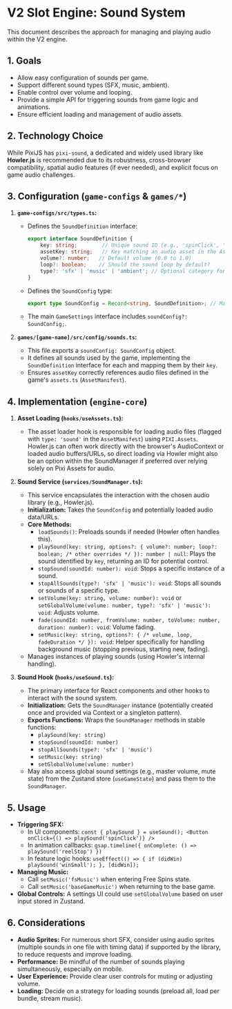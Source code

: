 # V2 Slot Engine: Sound System

This document describes the approach for managing and playing audio within the V2 engine.

## 1. Goals

*   Allow easy configuration of sounds per game.
*   Support different sound types (SFX, music, ambient).
*   Enable control over volume and looping.
*   Provide a simple API for triggering sounds from game logic and animations.
*   Ensure efficient loading and management of audio assets.

## 2. Technology Choice

While PixiJS has `pixi-sound`, a dedicated and widely used library like **Howler.js** is recommended due to its robustness, cross-browser compatibility, spatial audio features (if ever needed), and explicit focus on game audio challenges.

## 3. Configuration (`game-configs` & `games/*`)

1.  **`game-configs/src/types.ts`:**
    *   Defines the `SoundDefinition` interface:
        ```typescript
        export interface SoundDefinition {
            key: string;        // Unique sound ID (e.g., 'spinClick', 'winSmall', 'fsMusic')
            assetKey: string;   // Key matching an audio asset in the AssetManifest
            volume?: number;   // Default volume (0.0 to 1.0)
            loop?: boolean;    // Should the sound loop by default?
            type?: 'sfx' | 'music' | 'ambient'; // Optional category for group control
        }
        ```
    *   Defines the `SoundConfig` type:
        ```typescript
        export type SoundConfig = Record<string, SoundDefinition>; // Map sound ID to its definition
        ```
    *   The main `GameSettings` interface includes `soundConfig?: SoundConfig;`.

2.  **`games/[game-name]/src/config/sounds.ts`:**
    *   This file exports a `soundConfig: SoundConfig` object.
    *   It defines all sounds used by the game, implementing the `SoundDefinition` interface for each and mapping them by their `key`.
    *   Ensures `assetKey` correctly references audio files defined in the game's `assets.ts` (`AssetManifest`).

## 4. Implementation (`engine-core`)

1.  **Asset Loading (`hooks/useAssets.ts`):**
    *   The asset loader hook is responsible for loading audio files (flagged with `type: 'sound'` in the `AssetManifest`) using `PIXI.Assets`. Howler.js can often work directly with the browser's AudioContext or loaded audio buffers/URLs, so direct loading via Howler might also be an option within the SoundManager if preferred over relying solely on Pixi Assets for audio.

2.  **Sound Service (`services/SoundManager.ts`):**
    *   This service encapsulates the interaction with the chosen audio library (e.g., Howler.js).
    *   **Initialization:** Takes the `SoundConfig` and potentially loaded audio data/URLs.
    *   **Core Methods:**
        *   `loadSounds()`: Preloads sounds if needed (Howler often handles this).
        *   `playSound(key: string, options?: { volume?: number; loop?: boolean; /* other overrides */ }): number | null`: Plays the sound identified by `key`, returning an ID for potential control.
        *   `stopSound(soundId: number): void`: Stops a specific instance of a sound.
        *   `stopAllSounds(type?: 'sfx' | 'music'): void`: Stops all sounds or sounds of a specific type.
        *   `setVolume(key: string, volume: number): void` or `setGlobalVolume(volume: number, type?: 'sfx' | 'music'): void`: Adjusts volume.
        *   `fade(soundId: number, fromVolume: number, toVolume: number, duration: number): void`: Volume fading.
        *   `setMusic(key: string, options?: { /* volume, loop, fadeDuration */ }): void`: Helper specifically for handling background music (stopping previous, starting new, fading).
    *   Manages instances of playing sounds (using Howler's internal handling).

3.  **Sound Hook (`hooks/useSound.ts`):**
    *   The primary interface for React components and other hooks to interact with the sound system.
    *   **Initialization:** Gets the `SoundManager` instance (potentially created once and provided via Context or a singleton pattern).
    *   **Exports Functions:** Wraps the `SoundManager` methods in stable functions:
        *   `playSound(key: string)`
        *   `stopSound(soundId: number)`
        *   `stopAllSounds(type?: 'sfx' | 'music')`
        *   `setMusic(key: string)`
        *   `setGlobalVolume(volume: number)`
    *   May also access global sound settings (e.g., master volume, mute state) from the Zustand store (`useGameState`) and pass them to the `SoundManager`.

## 5. Usage

*   **Triggering SFX:**
    *   In UI components: `const { playSound } = useSound(); <Button onClick={() => playSound('spinClick')} />`
    *   In animation callbacks: `gsap.timeline({ onComplete: () => playSound('reelStop') })`
    *   In feature logic hooks: `useEffect(() => { if (didWin) playSound('winSmall'); }, [didWin]);`
*   **Managing Music:**
    *   Call `setMusic('fsMusic')` when entering Free Spins state.
    *   Call `setMusic('baseGameMusic')` when returning to the base game.
*   **Global Controls:** A settings UI could use `setGlobalVolume` based on user input stored in Zustand.

## 6. Considerations

*   **Audio Sprites:** For numerous short SFX, consider using audio sprites (multiple sounds in one file with timing data) if supported by the library, to reduce requests and improve loading.
*   **Performance:** Be mindful of the number of sounds playing simultaneously, especially on mobile.
*   **User Experience:** Provide clear user controls for muting or adjusting volume.
*   **Loading:** Decide on a strategy for loading sounds (preload all, load per bundle, stream music).
